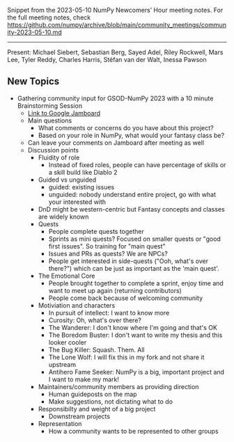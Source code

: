 Snippet from the 2023-05-10 NumPy Newcomers’ Hour meeting notes. For the full meeting notes, check https://github.com/numpy/archive/blob/main/community_meetings/community-2023-05-10.md

---

Present: Michael Siebert, Sebastian Berg, Sayed Adel, Riley Rockwell, Mars Lee, Tyler Reddy, Charles Harris, Stéfan van der Walt, Inessa Pawson

## New Topics

- Gathering community input for GSOD-NumPy 2023 with a 10 minute Brainstorming Session
    - [Link to Google Jamboard](https://jamboard.google.com/d/1j_rEIslOh59N9cLGU1VGc7rTc88SuLTi7l4YqTqAULc/edit?usp=sharing)
    - Main questions
        - What comments or concerns do you have about this project?
        - Based on your role in NumPy, what would your fantasy class be?
    - Can leave your comments on Jamboard after meeting as well
    - Discussion points
        - Fluidity of role
            - Instead of fixed roles, people can have percentage of skills or a skill build like Diablo 2
        - Guided vs unguided
            - guided: existing issues
            - unguided: nobody understand entire project, go with what your interested with
        - DnD might be western-centric but Fantasy concepts and classes are widely known
        - Quests
            - People complete quests together
            - Sprints as mini quests? Focused on smaller quests or "good first issues". So training for "main quest"
            - Issues and PRs as quests? We are NPCs?
            - People get interested in side-quests ("Ooh, what's over there?") which can be just as important as the 'main quest'. 
        - The Emotional Core
            - People brought together to complete a sprint, enjoy time and want to meet up again (returning contributors)
            - People come back because of welcoming community
        - Motiviation and characters
            - In pursuit of intellect: I want to know more
            - Curosity: Oh, what's over there?
            - The Wanderer: I don't know where I'm going and that's OK
            - The Boredom Buster: I don't want to write my thesis and this looker cooler
            - The Bug Killer: Squash. Them. All
            - The Lone Wolf: I will fix this in my fork and not share it upstream
            - Antihero Fame Seeker: NumPy is a big, important project and I want to make my mark!
        - Maintainers/community members as providing direction
            - Human guideposts on the map
            - Make suggestions, not dictating what to do
        - Responsibilty and weight of a big project
            - Downstream projects
        - Representation
            - How a community wants to be represented to other groups
